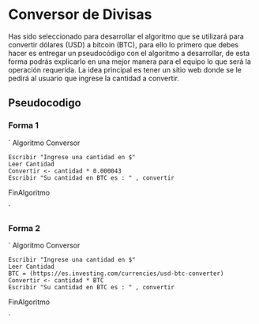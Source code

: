 # Conversor de Divisas 

Has sido seleccionado para desarrollar el algoritmo que se utilizará para convertir dólares (USD) a bitcoin (BTC), para ello lo primero que debes hacer es entregar un pseudocódigo con el algoritmo a desarrollar, de esta forma podrás explicarlo en una mejor manera para el equipo lo que será la operación requerida. La idea principal es tener un sitio web donde se le pedirá al usuario que ingrese la cantidad a convertir.

## Pseudocodigo

### Forma 1

`
Algoritmo Conversor

	Escribir "Ingrese una cantidad en $" 
	Leer Cantidad
	Convertir <- cantidad * 0.000043
	Escribir "Su cantidad en BTC es : " , convertir 

FinAlgoritmo

`

### Forma 2 

`
Algoritmo Conversor

	Escribir "Ingrese una cantidad en $" 
	Leer Cantidad
    BTC = (https://es.investing.com/currencies/usd-btc-converter)
	Convertir <- cantidad * BTC
	Escribir "Su cantidad en BTC es : " , convertir 

FinAlgoritmo

`

